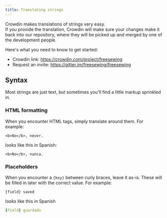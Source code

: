 ```yaml
---
title: Translating strings
---
```


Crowdin makes translations of strings very easy.   
If you provide the translation, Crowdin will make sure your changes make it back
into our repository, where they will be picked up and merged by one of the development people.

Here's what you need to know to get started:

 - Crowdin link: https://crowdin.com/project/freesewing
 - Request an invite: https://gitter.im/freesewing/freesewing

## Syntax

Most strings are just text, but sometimes you'll find a little markup sprinkled in.

### HTML formatting

When you encounter HTML tags, simply translate around them. For example:

```markup
<b>No</b>, never.
```

looks like this in Spanish:

```markup
<b>No</b>, nunca.
```

### Placeholders

When you encounter a `{key}` between curly braces, leave it as-is.
These will be filled in later with the correct value. For example:

```markup
{field} saved
```

looks like this in Spanish


```yaml
{field} guardado
```
